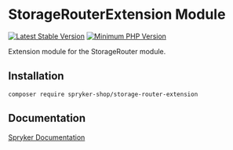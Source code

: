 # StorageRouterExtension Module
[![Latest Stable Version](https://poser.pugx.org/spryker-shop/storage-router-extension/v/stable.svg)](https://packagist.org/packages/spryker-shop/storage-router-extension)
[![Minimum PHP Version](https://img.shields.io/badge/php-%3E%3D%207.4-8892BF.svg)](https://php.net/)

Extension module for the StorageRouter module.

## Installation

```
composer require spryker-shop/storage-router-extension
```

## Documentation

[Spryker Documentation](https://docs.spryker.com)
